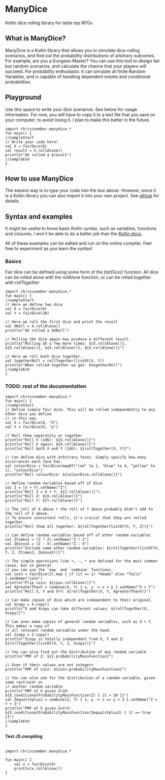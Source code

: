 # ManyDice
Kotlin dice rolling library for table top RPGs.

<script src="https://unpkg.com/kotlin-playground@1" data-selector="code" data-server="https://kotlin-compiler.chriscoomber.co.uk">
</script>

## What is ManyDice?

ManyDice is a Kotlin library that allows you to simulate dice-rolling scenarios, and find out the probability distributions of arbitrary outcomes. For example, are you a Dungeon Master? You can use this tool to design fair but random scenarios, and calculate the chance that your players will succeed. For probability enthusiasts: it can simulate all finite Random Variables, and is capable of handling dependent events and conditional probabilities.

## Playground

Use this space to write your dice scenarios. See below for usage information. For now, you will have to copy it to a text file that you save on your computer, to avoid losing it. I plan to make this better in the future.

```
import chriscoomber.manydice.*
fun main() {
//sampleStart
// Write your code here!
val X = fairDice(6)
val result = X.rollAlone()
println("$X rolled a $result")
//sampleEnd
}
```

## How to use ManyDice

The easiest way is to type your code into the box above. However, since it is a Kotlin library you can also import it into your own project. See <a href="https://github.com/chriscoomber/manydice">github</a> for details.

## Syntax and examples

It might be useful to know basic Kotlin syntax, such as variables, functions and closures. I won't be able to do a better job than the [Kotlin docs](https://kotlinlang.org/docs/basic-syntax.html).

All of these examples can be edited and run on the online compiler. Feel free to experiment as you learn the syntax!

### Basics

Fair dice can be defined using some form of the *fairDice()* function. All dice can be rolled alone with the *rollAlone* function, or can be rolled together with *rollTogether*

```
import chriscoomber.manydice.*
fun main() {
//sampleStart
// Here we define two dice
val X = fairDice(6)
val Y = fairDice(20)

// Here we roll the first dice and print the result
val XRoll = X.rollAlone()
println("$X rolled a $XRoll")

// Rolling the dice again may produce a different result.
println("Rolling $X a few more times: ${X.rollAlone()}, ${X.rollAlone()}, ${X.rollAlone()}, ${X.rollAlone()}")

// Here we roll both dice together.
val togetherRoll = rollTogether(listOf(X, Y))
println("When rolled together we get: $togetherRoll")
//sampleEnd
}
```

### TODO: rest of the documentation

```
import chriscoomber.manydice.*
fun main() {
//sampleStart
// Define simple fair dice. This will be rolled independently to any other dice you define
// in this way.
val X = fairDice(6, "X")
val Y = fairDice(6, "y")

// Roll them separately or together
println("Roll X (1d6): ${X.rollAlone()}")
println("Roll X again: ${X.rollAlone()}")
println("Roll both X and Y (1d6): ${rollTogether(X, Y)}")

// Can define dice with arbitrary faces. Simply specify how many occurrances each face has.
val colourDice = fairDice(mapOf("red" to 1, "blue" to 4, "yellow" to 1), "colourDice")
println("Roll colourDice: ${colourDice.rollAlone()}")

// Define random variables based off of dice
val Z = (X + Y).setName("Z")
println("Roll Z = X + Y: ${Z.rollAlone()}")
println("Roll X: ${X.rollAlone()}")
println("Roll Y: ${Y.rollAlone()}")

// The roll of X above + the roll of Y above probably didn't add to the roll of Z above.
// To ensure consistent rolls, it's crucial that they are rolled together.
println("Roll them all together: ${rollTogether(listOf(X, Y, Z))}")

// Can define random variables based off of other random variables
val Ztimes2 = (Z * 2).setName("Z * 2")
val ZminusX = (Z - X).setName("Z - X")
println("Include some other random variables: ${rollTogether(listOf(X, Y, Z, Ztimes2, ZminusX))}")

// The simple operations like +, -, * are defined for the most common cases, but in general
// you can use the `map` and `combine` functions.
val coin = fairDice(2).map { if (it == 1) "Heads" else "Tails" }.setName("coin")
println("Flip coin: ${coin.rollAlone()}")
val XgreaterThanY = combine(X, Y) { x, y -> x > y }.setName("X > Y")
println("Roll X, Y and X>Y: ${rollTogether(X, Y, XgreaterThanY)}")

// Can make copies of dice which are independent to their original.
val Xcopy = X.copy()
println("X and Xcopy can take different values: ${rollTogether(X, Xcopy)}")

// Can even make copies of general random variables, such as X + Y. This makes a copy of
// all relevant random variables under the hood.
val Zcopy = Z.copy()
println("Zcopy is totally independent from X, Y and Z: ${rollTogether(listOf(X, Y, Z, Zcopy))}")

// You can also find out the distribution of any random variable
println("PMF of Z: ${Z.probabilityMassFunction}")

// Even if their values are not integers
println("PMF of coin: ${coin.probabilityMassFunction}")

// You can also ask for the distribution of a random variable, given some restraint on
// another random variable
println("PMF of X given Z>10: ${X.conditionalProbabilityMassFunction(Z) { it > 10 }}")
val ZequalsYplus3 = combine(Z, Y) { z, y -> z == y + 3 }.setName("Z = Y + 3")
println("PMF of X given Z=Y+3: ${X.conditionalProbabilityMassFunction(ZequalsYplus3) { it == true }}")
//sampleEnd
}
```

#### Test JS compiling

<pre><code data-target-platform="js">
import chriscoomber.manydice.*

fun main() {
    val x = fairDice(6)
    println(x.rollAlone())
}
</code></pre>
